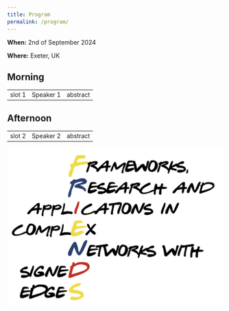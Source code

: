```yaml
---
title: Program
permalink: /program/
---
```


**When:** 2nd of September 2024

**Where:** Exeter, UK

## Morning

| | | |
|:-------------------------:|:-------------------------:|:-------------------------:|
| slot 1 |Speaker 1 | abstract |

## Afternoon

| | | |
|:-------------------------:|:-------------------------:|:-------------------------:|
| slot 2 |Speaker 2 | abstract |



![Abstract Submission](/assets/logo.png)
